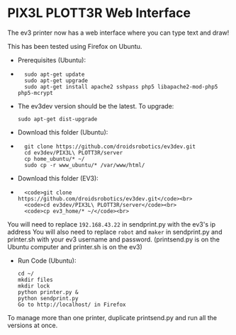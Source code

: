 <h1>PIX3L PLOTT3R Web Interface</h1>

The ev3 printer now has a web interface where you can type text and draw!

This has been tested using Firefox on Ubuntu.



*   Prerequisites (Ubuntu):
*   
        sudo apt-get update
        sudo apt-get upgrade
        sudo apt-get install apache2 sshpass php5 libapache2-mod-php5 php5-mcrypt

*   The ev3dev version should be the latest. To upgrade:

        sudo apt-get dist-upgrade


*   Download this folder (Ubuntu):
*   
        git clone https://github.com/droidsrobotics/ev3dev.git
        cd ev3dev/PIX3L\ PLOTT3R/server
        cp home_ubuntu/* ~/
        sudo cp -r www_ubuntu/* /var/www/html/

*   Download this folder (EV3):
*   
        <code>git clone https://github.com/droidsrobotics/ev3dev.git</code><br>
        <code>cd ev3dev/PIX3L\ PLOTT3R/server</code><br>
        <code>cp ev3_home/* ~/</code><br>

You will need to replace <code>192.168.43.22</code> in sendprint.py with the ev3's ip address
You will also need to replace <code>robot</code> and <code>maker</code> in sendprint.py and printer.sh with your ev3 username and password.
(printsend.py is on the Ubuntu computer and printer.sh is on the ev3)

*   Run Code (Ubuntu):
  
        cd ~/
        mkdir files
        mkdir lock
        python printer.py &
        python sendprint.py 
        Go to http://localhost/ in Firefox

To manage more than one printer, duplicate printsend.py and run all the versions at once.

